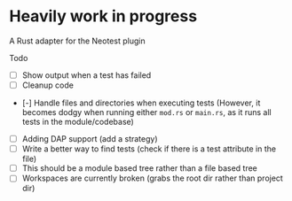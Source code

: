 # Heavily work in progress

A Rust adapter for the Neotest plugin

Todo
- [ ] Show output when a test has failed
- [ ] Cleanup code 
- [-] Handle files and directories when executing tests (However, it becomes dodgy when running either `mod.rs` or `main.rs`, as it runs all tests in the module/codebase)
- [ ] Adding DAP support (add a strategy)
- [ ] Write a better way to find tests (check if there is a test attribute in the file)
- [ ] This should be a module based tree rather than a file based tree
- [ ] Workspaces are currently broken (grabs the root dir rather than project dir)
